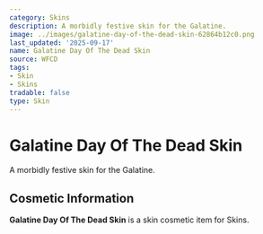 ```yaml
---
category: Skins
description: A morbidly festive skin for the Galatine.
image: ../images/galatine-day-of-the-dead-skin-62864b12c0.png
last_updated: '2025-09-17'
name: Galatine Day Of The Dead Skin
source: WFCD
tags:
- Skin
- Skins
tradable: false
type: Skin
---
```


# Galatine Day Of The Dead Skin

A morbidly festive skin for the Galatine.

## Cosmetic Information

**Galatine Day Of The Dead Skin** is a skin cosmetic item for Skins.

